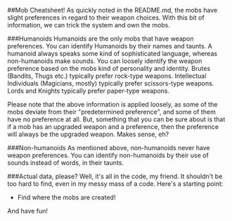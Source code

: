 ##Mob Cheatsheet!
As quickly noted in the README.md, the mobs have slight preferences in regard to their weapon choices. With this bit of information, we can trick the system and own the mobs.

###Humanoids
Humanoids are the only mobs that have weapon preferences. You can identify Humanoids by their names and taunts. A humanoid always speaks some kind of sophisticated language, whereas non-humanoids make sounds.
You can loosely identify the weapon preference based on the mobs kind of personality and identity.
Brutes (Bandits, Thugs etc.) typically prefer rock-type weapons.
Intellectual Individuals (Magicians, mostly) typically prefer scissors-type weapons.
Lords and Knights typically prefer paper-type weapons.

Please note that the above information is applied loosely, as some of the mobs deviate from their "predetermined preference", and some of them have no preference at all. But, something that you can be sure about is that if a mob has an upgraded weapon and a preference, then the preference will always be the upgraded weapon. Makes sense, eh?

###Non-humanoids
As mentioned above, non-humanoids never have weapon preferences. You can identify non-humanoids by their use of sounds instead of words, in their taunts.

###Actual data, please?
Well, it's all in the code, my friend. It shouldn't be too hard to find, even in my messy mass of a code.
Here's a starting point:
* Find where the mobs are created!

And have fun!
